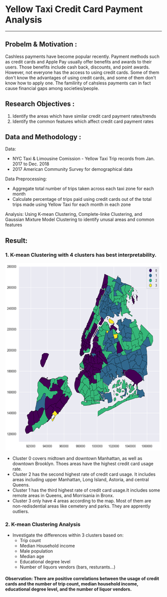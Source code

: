 # Yellow Taxi Credit Card Payment Analysis #
***
## Probelm & Motivation : ## 
Cashless payments have become popular recently. Payment methods such as credit cards and Apple Pay usually offer benefits and awards to their users. Those benefits include cash back, discounts, and point awards. However, not everyone has the access to using credit cards. Some of them don't know the advantages of using credit cards, and some of them don't know how to apply one. The familirity of cahsless payments can in fact cause financial gaps among societies/people.

## Research Objectives : ##
1. Identify the areas which have similar credit card payment rates/trends 
2. Identify the common features which affect credit card payment rates

## Data and Methodology : ##
Data: 
- NYC Taxi & Limousine Comission - Yellow Taxi Trip records from Jan. 2017 to Dec. 2018
- 2017 American Community Survey for demographical data

Data Preprocessing:
- Aggregate total number of trips taken across each taxi zone for each month
- Calculate percentage of trips paid using credit cards out of the total trips made using Yellow Taxi for each month in each zone

Analysis:
Using K-mean Clustering, Complete-linke Clustering, and Gaussian Mixture Model Clustering to identify unusal areas and common features

## Result: ##
### 1. K-mean Clustering with 4 clusters has best interpretability. 

<img src="https://github.com/rylanwan/Yellow_Taxi_Payment_Analysis/blob/master/Kmean.png" alt="alt text" width="600" height="600">

 - Cluster 0 covers midtown and downtown Manhattan, as well as downtown Brooklyn. Thoes areas have the highest credit card usage rate.
 - Cluster 2 has the second highest rate of credit card usage. It includes areas including upper Manhattan, Long Island, Astoria, and central Queens.
 - Cluster 1 has the third highest rate of credit card usage.It includes some remote areas in Queens, and Morrisania in Bronx.
 - Cluster 3 only have 4 areas according to the map. Most of them are non-redisdential areas like cemetery and parks. They are apprently outliers.
 
### 2. K-mean Clustering Analysis
- Investigate the differences within 3 clusters based on:
  - Trip count
  - Median Household income
  - Male population
  - Median age
  - Educational degree level
  - Number of liquors vendors (bars, resturants...)
 
#### Observation: There are positive correlations between the usage of credit cards and the number of trip count, median household income, educational degree level, and the number of liquor vendors.
